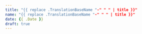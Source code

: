 ```yaml
---
title: "{{ replace .TranslationBaseName "-" " " | title }}"
name: "{{ replace .TranslationBaseName "-" " " | title }}"
date: {{ .Date }}
draft: true
---
```

